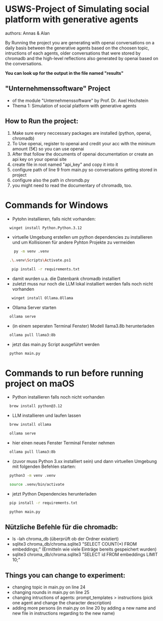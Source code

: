 # USWS-Project of Simulating social platform with generative agents
authors: Annas & Alan

By Running the project you are generating with openai conversations on a daily basis between the generative agents based on the choosen topic, intructions of each agents, older conversations that were stored by chromadb and the high-level reflections also generated by openai based on the conversations.

**You can look up for the output in the file named "results"**

"Unternehmenssoftware" Project 
-
- of the module "Unternehmenssoftware" by Prof. Dr. Axel Hochstein
- Thema 1: Simulation of social platform with generative agents



How to Run the project:
- 
1.  Make sure every neccessary packages are installed (python, openai, chromadb)
2.  To Use openai, register to openai and credit your acc with the mininum amount (5€) so you can use openai
3.  After that follow the documents of openai documentation or create an api key on your openai site
4.  create file in root named "api_key" and copy it into it
5.  configure path of line 9 from main.py so conversations getting stored in project
6.  configure also the path in chromdb.py
7.  you might need to read the documentary of chromadb, too.


# Commands for Windows
- Pytohn installieren, falls nicht vorhanden:
```bash
  winget install Python.Python.3.12
```

- virtuelle Umgebung erstellen um python dependencies zu installieren und um Kollisionen für andere Pyhton Projekte zu vermeiden
```bash
    py -m venv .venv
````
```bash
  .\.venv\Scripts\Activate.ps1
```
```bash
   pip install -r requirements.txt
```
- damit wurden u.a. die Datenbank chromadb installiert
- zuletzt muss nur noch die LLM lokal installiert werden falls noch nicht vorhanden

```bash
   winget install Ollama.Ollama
```
- Ollama Server starten
```bash
  ollama serve
```
- (in einem seperaten Terminal Fenster) Modell llama3.8b herunterladen
```bash
  ollama pull llama3:8b
```
- jetzt das main.py Script ausgeführt werden
```bash
  python main.py
```

# Commands to run before running project on maOS
- Python installieren falls noch nicht vorhanden
```bash
  brew install python@3.12
```

- LLM installieren und laufen lassen
```bash
  brew install ollama
```
```bash
  ollama serve
```
- hier einen neues Fenster Terminal Fenster nehmen 
```bash
  ollama pull llama3:8b
```


- (zuvor muss Python 3.xx installiert sein) und dann virtuellen Umgebung mit folgenden Befehlen starten:
```bash
  python3 -m venv .venv
```
```bash
  source .venv/bin/activate
```
- jetzt Python Dependencies herunterladen

```bash
  pip install -r requirements.txt
```

```bash
  python main.py
```

Nützliche Befehle für die chromadb:
-
- ls -lah chroma_db  (überprüft ob der Ordner existiert)
- sqlite3 chroma_db/chroma.sqlite3 "SELECT COUNT(*) FROM embeddings;"  (Ermitteln wie viele Einträge bereits gespeichert wurden)
- sqlite3 chroma_db/chroma.sqlite3 "SELECT id FROM embeddings LIMIT 10;"

Things you can change to experiment:
-
- changing topic in main.py on line 24
- changing rounds in main.py on line 25
- changing intructions of agents: prompt_templates > instructions (pick one agent and change the character description)
- adding more persons (in main.py on line 20 by adding a new name and new file in instructions regarding to the new name)
